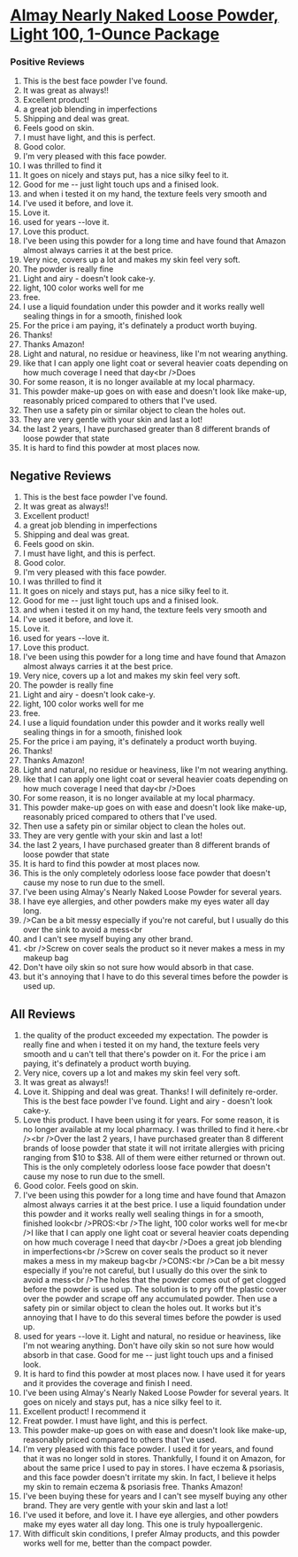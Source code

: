 # [Almay Nearly Naked Loose Powder, Light 100, 1-Ounce Package](https://products.checkmycream.com/products/Almay-Nearly-Naked-Loose-Powder-Light-100-1-Ounce-Package.html)

### Positive Reviews

<ol>
      <li>This is the best face powder I&#x27;ve found.</li>
      <li>It was great as always!!</li>
      <li>Excellent product!</li>
      <li>a great job blending in imperfections</li>
      <li>Shipping and deal was great.</li>
      <li>Feels good on skin.</li>
      <li>I must have light, and this is perfect.</li>
      <li>Good color.</li>
      <li>I&#x27;m very pleased with this face powder.  </li>
      <li>I was thrilled to find it</li>
      <li>It goes on nicely and stays put, has a nice silky feel to it.</li>
      <li>Good for me -- just light touch ups and a finised look.</li>
      <li>and when i tested it on my hand, the texture feels very smooth and</li>
      <li>I&#x27;ve used it before, and love it.  </li>
      <li>Love it.</li>
      <li>used for years --love it.  </li>
      <li>Love this product.  </li>
      <li>I&#x27;ve been using this powder for a long time and have found that Amazon almost always carries it at the best price.  </li>
      <li>Very nice, covers up a lot and makes my skin feel very soft.</li>
      <li>The powder is really fine</li>
      <li>Light and airy - doesn&#x27;t look cake-y.</li>
      <li>light, 100 color works well for me</li>
      <li>free.  </li>
      <li>I use a liquid foundation under this powder and it works really well sealing things in for a smooth, finished look</li>
      <li>For the price i am paying, it&#x27;s definately a product worth buying.</li>
      <li>Thanks!</li>
      <li>Thanks Amazon!</li>
      <li>Light and natural, no residue or heaviness, like I&#x27;m not wearing anything.  </li>
      <li>like that I can apply one light coat or several heavier coats depending on how much coverage I need that day&lt;br /&gt;Does</li>
      <li>For some reason, it is no longer available at my local pharmacy.  </li>
      <li>This powder make-up goes on with ease and doesn&#x27;t look like make-up, reasonably priced compared to others that I&#x27;ve used.</li>
      <li>Then use a safety pin or similar object to clean the holes out.  </li>
      <li>They are very gentle with your skin and last a lot!</li>
      <li>the last 2 years, I have purchased greater than 8 different brands of loose powder that state</li>
      <li>It is hard to find this powder at most places now.  </li>
</ol>


<h2>Negative Reviews</h2>
<ol>
<li> This is the best face powder I&#x27;ve found.</li>
<li> It was great as always!!</li>
<li> Excellent product!</li>
<li> a great job blending in imperfections</li>
<li> Shipping and deal was great.</li>
<li> Feels good on skin.</li>
<li> I must have light, and this is perfect.</li>
<li> Good color.</li>
<li> I&#x27;m very pleased with this face powder.  </li>
<li> I was thrilled to find it</li>
<li> It goes on nicely and stays put, has a nice silky feel to it.</li>
<li> Good for me -- just light touch ups and a finised look.</li>
<li> and when i tested it on my hand, the texture feels very smooth and</li>
<li> I&#x27;ve used it before, and love it.  </li>
<li> Love it.</li>
<li> used for years --love it.  </li>
<li> Love this product.  </li>
<li> I&#x27;ve been using this powder for a long time and have found that Amazon almost always carries it at the best price.  </li>
<li> Very nice, covers up a lot and makes my skin feel very soft.</li>
<li> The powder is really fine</li>
<li> Light and airy - doesn&#x27;t look cake-y.</li>
<li> light, 100 color works well for me</li>
<li> free.  </li>
<li> I use a liquid foundation under this powder and it works really well sealing things in for a smooth, finished look</li>
<li> For the price i am paying, it&#x27;s definately a product worth buying.</li>
<li> Thanks!</li>
<li> Thanks Amazon!</li>
<li> Light and natural, no residue or heaviness, like I&#x27;m not wearing anything.  </li>
<li> like that I can apply one light coat or several heavier coats depending on how much coverage I need that day&lt;br /&gt;Does</li>
<li> For some reason, it is no longer available at my local pharmacy.  </li>
<li> This powder make-up goes on with ease and doesn&#x27;t look like make-up, reasonably priced compared to others that I&#x27;ve used.</li>
<li> Then use a safety pin or similar object to clean the holes out.  </li>
<li> They are very gentle with your skin and last a lot!</li>
<li> the last 2 years, I have purchased greater than 8 different brands of loose powder that state</li>
<li> It is hard to find this powder at most places now.  </li>
<li> This is the only completely odorless loose face powder that doesn&#x27;t cause my nose to run due to the smell.</li>
<li> I&#x27;ve been using Almay&#x27;s Nearly Naked Loose Powder for several years.  </li>
<li> I have eye allergies, and other powders make my eyes water all day long.  </li>
<li> /&gt;Can be a bit messy especially if you&#x27;re not careful, but I usually do this over the sink to avoid a mess&lt;br</li>
<li> and I can&#x27;t see myself buying any other brand.</li>
<li> &lt;br /&gt;Screw on cover seals the product so it never makes a mess in my makeup bag</li>
<li> Don&#x27;t have oily skin so not sure how would absorb in that case.  </li>
<li> but it&#x27;s annoying that I have to do this several times before the powder is used up.</li>
</ol>

<h2>All Reviews</h2>

<ol>
    <li> the quality of the product exceeded my expectation. The powder is really fine and when i tested it on my hand, the texture feels very smooth and u can&#x27;t tell that there&#x27;s powder on it. For the price i am paying, it&#x27;s definately a product worth buying.</li>
    <li> Very nice, covers up a lot and makes my skin feel very soft.</li>
    <li> It was great as always!!</li>
    <li> Love it. Shipping and deal was great. Thanks! I will definitely re-order. This is the best face powder I&#x27;ve found. Light and airy - doesn&#x27;t look cake-y.</li>
    <li> Love this product.  I have been using it for years. For some reason, it is no longer available at my local pharmacy.  I was thrilled to find it here.&lt;br /&gt;&lt;br /&gt;Over the last 2 years, I have purchased greater than 8 different brands of loose powder that state it will not irritate allergies with pricing ranging from $10 to $38.  All of them were either returned or thrown out.  This is the only completely odorless loose face powder that doesn&#x27;t cause my nose to run due to the smell.</li>
    <li> Good color. Feels good on skin.</li>
    <li> I&#x27;ve been using this powder for a long time and have found that Amazon almost always carries it at the best price.  I use a liquid foundation under this powder and it works really well sealing things in for a smooth, finished look&lt;br /&gt;PROS:&lt;br /&gt;The light, 100 color works well for me&lt;br /&gt;I like that I can apply one light coat or several heavier coats depending on how much coverage I need that day&lt;br /&gt;Does a great job blending in imperfections&lt;br /&gt;Screw on cover seals the product so it never makes a mess in my makeup bag&lt;br /&gt;CONS:&lt;br /&gt;Can be a bit messy especially if you&#x27;re not careful, but I usually do this over the sink to avoid a mess&lt;br /&gt;The holes that the powder comes out of get clogged before the powder is used up.  The solution is to pry off the plastic cover over the powder and scrape off any accumulated powder.  Then use a safety pin or similar object to clean the holes out.  It works but it&#x27;s annoying that I have to do this several times before the powder is used up.</li>
    <li> used for years --love it.  Light and natural, no residue or heaviness, like I&#x27;m not wearing anything.  Don&#x27;t have oily skin so not sure how would absorb in that case.  Good for me -- just light touch ups and a finised look.</li>
    <li> It is hard to find this powder at most places now.  I have used it for years and it provides the coverage and finish I need.</li>
    <li> I&#x27;ve been using Almay&#x27;s Nearly Naked Loose Powder for several years.  It goes on nicely and stays put, has a nice silky feel to it.</li>
    <li> Excellent product! I recommend it</li>
    <li> Freat powder.  I must have light, and this is perfect.</li>
    <li> This powder make-up goes on with ease and doesn&#x27;t look like make-up, reasonably priced compared to others that I&#x27;ve used.</li>
    <li> I&#x27;m very pleased with this face powder.  I used it for years, and found that it was no longer sold in stores.  Thankfully, I found it on Amazon, for about the same price I used to pay in stores.  I have eczema &amp; psoriasis, and this face  powder doesn&#x27;t irritate my skin. In fact, I believe it helps my skin to remain eczema &amp; psoriasis free.  Thanks Amazon!</li>
    <li> I&#x27;ve been buying these for years and I can&#x27;t see myself buying any other brand. They are very gentle with your skin and last a lot!</li>
    <li> I&#x27;ve used it before, and love it.  I have eye allergies, and other powders make my eyes water all day long.  This one is truly hypoallergenic.</li>
    <li> With difficult skin conditions, I prefer Almay products, and this powder works well for me, better than the compact powder.</li>
</ol>





